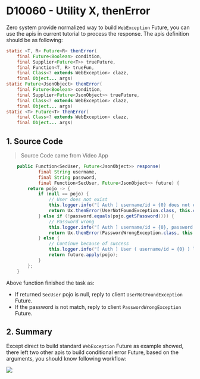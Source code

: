 # D10060 - Utility X, thenError

Zero system provide normalized way to build `WebException` Future, you can use the apis in current tutorial to process
the response. The apis definition should be as following:

```java
static <T, R> Future<R> thenError(
    final Future<Boolean> condition, 
    final Supplier<Future<T>> trueFuture, 
    final Function<T, R> trueFun, 
    final Class<? extends WebException> clazz, 
    final Object... args)
static Future<JsonObject> thenError(
    final Future<Boolean> condition, 
    final Supplier<Future<JsonObject>> trueFuture, 
    final Class<? extends WebException> clazz, 
    final Object... args)
static <T> Future<T> thenError(
    final Class<? extends WebException> clazz, 
    final Object... args)
```

## 1. Source Code

> Source Code came from Video App

```java
    public Function<SecUser, Future<JsonObject>> response(
            final String username,
            final String password,
            final Function<SecUser, Future<JsonObject>> future) {
        return pojo -> {
            if (null == pojo) {
                // User does not exist
                this.logger.info("[ Auth ] username/id = {0} does not exist.", username);
                return Ux.thenError(UserNotFoundException.class, this.clazz, username);
            } else if (!password.equals(pojo.getSPassword())) {
                // Password wrong
                this.logger.info("[ Auth ] username/id = {0}, password is wrong {1}.", username, password);
                return Ux.thenError(PasswordWrongException.class, this.clazz, username);
            } else {
                // Continue because of success
                this.logger.info("[ Auth ] User ( username/id = {0} ) login successfully.", username);
                return future.apply(pojo);
            }
        };
    }
```

Above function finished the task as:

* If returned `SecUser` pojo is null, reply to client `UserNotFoundException` Future.
* If the password is not match, reply to client `PasswordWrongException` Future.

## 2. Summary

Except direct to build standard `WebException` Future as example showed, there left two other apis to build conditional
error Future, based on the arguments, you should know following workflow:

![](/doc/image/D10060.png)

